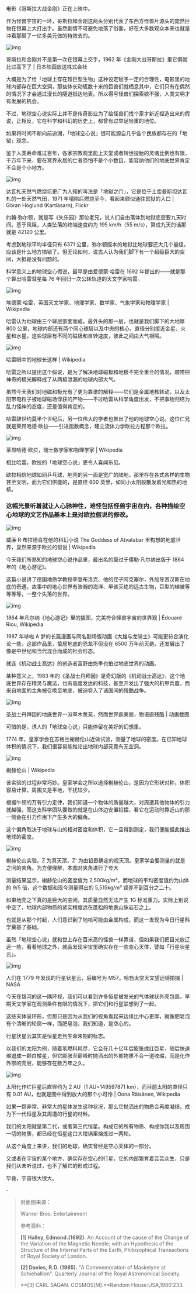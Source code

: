 
电影《哥斯拉大战金刚》正在上映中。



作为怪兽宇宙的一环，哥斯拉和金刚这两头分别代表了东西方怪兽片源头的庞然巨物在银幕上大打出手。虽然剧情不可避免地落了俗套，好在大多数观众本来也就是冲着那砸了一亿多美元做的特效去的。



![img](https://mmbiz.qpic.cn/mmbiz_jpg/SlOqFKqEO4GoxSudqQTMhywmpDkboaXvwqZHeuSibj8ib9AGvEib2eskboo4ic8zhqpHkHnYlyIDeFw8ic5fl54JkoQ/640?wx_fmt=jpeg)

哥斯拉和金刚并不是第一次在银幕上交手，1962 年《金刚大战哥斯拉》里它俩就比过高下了 | 日本映画放送株式会社



大概是为了给「地球上存在超巨型生物」这种设定赋予一定的合理性，电影里的地球内部存在巨大空洞，那些体长动辄数十米的巨兽们就栖息其中，它们只有在偶然的情况下才会通过漫长的隧道抵达地表。所以得亏怪兽们探索欲不强，人类文明才有发展的机会。



不过，地球空心说实际上并不是传奇影业为了给怪兽们找个家才新近捏造出来的假说，正相反，它在科学和科幻的历史上，都曾有过举足轻重的地位。



如果将时间不断向前追溯，「地球空心说」很可能源自几乎各个民族都存在的「地狱」观念。



鉴于人类寿命难过百年，各家宗教观里能上天堂或者转世投胎的灵魂比例也有限，千万年下来，要在冥界永居的亡者恐怕不是个小数目，能容纳他们的地底世界肯定不会是个小地方。



![img](https://mmbiz.qpic.cn/mmbiz_jpg/SlOqFKqEO4GoxSudqQTMhywmpDkboaXv9ibIllZAS7lvCzxY9tIHaCF1058hWrIvCKoVD3jQ3BBMDVIPLxxq0GA/640?wx_fmt=jpeg)

达瓦札天然气燃烧坑更广为人知的叫法是「地狱之门」，它是位于土库曼斯坦达瓦札的一处天然气田，1971 年塌陷后燃烧至今，看起来颇似通往冥狱的入口 | Göran Höglund (Kartläsarn), Flickr



约翰·弥尔顿，就是写《失乐园》那位老兄，说人们自由落体到地狱底层要九天时间。基于风阻，人类坠落的终端速度约为 195 km/h（55 m/s），算成九天的话那就是 42120 公里。



考虑到地球平均半径只有 6371 公里，弥尔顿版本的地狱比地球要还大几个量级，应该是什么地方搞错了。但无论如何，说古人认为我们脚下有一个超级巨大的空间，大抵是没有问题的。



科学意义上的地球空心假说，最早是由爱德蒙·哈雷在 1692 年提出的——就是那个算出哈雷彗星每 76 年回归一次公转轨道的天文学家哈雷。



![img](https://mmbiz.qpic.cn/mmbiz_jpg/SlOqFKqEO4GoxSudqQTMhywmpDkboaXvYDH4OiaE8hrADRqD3SwlcibxyI9AbIUtKCOq3g4JxiaRjsicMIZugNxrkg/640?wx_fmt=jpeg)

埃德蒙·哈雷，英国天文学家、地理学家、数学家、气象学家和物理学家 | Wikipedia



哈雷认为地球由三个球层嵌套而成，最外头的那一层，也就是我们脚下的大地厚 800 公里，地球内部还有两个同心球层以及中央的核心，直径分别接近金星、火星和水星。这些球层有不同的磁极和自转速度，彼此之间由大气相隔。



![img](https://mmbiz.qpic.cn/mmbiz_png/SlOqFKqEO4GoxSudqQTMhywmpDkboaXv3S9JxCENwzlvZlK5Ipcb8ThicIAABzf8Huna084bG2Z2dGzR4MhAKxw/640?wx_fmt=png)

哈雷眼中的地球长这样 | Wikipedia



哈雷之所以提出这个假说，是为了解决地球磁极和地极不完全重合的情况，顺带把神奇的极光解释成了从两极泄漏的地球内部大气。



虽然今天我们对地磁和极光有了更为靠谱的解释——它们是金属地核转动，以及太阳带电粒子被地球磁场俘获的产物——不过哈雷从科学角度出发，不把事物归结为乱力怪神的态度，还是值得肯定的。



哈雷辞世约莫半个世纪后，另一位伟大的学者也推出了他的地球空心说。这位仁兄就是莱昂哈德·欧拉——引进函数概念，建立流体力学欧拉方程那个欧拉。



![img](https://mmbiz.qpic.cn/mmbiz_jpg/SlOqFKqEO4GoxSudqQTMhywmpDkboaXvKUSlKLEfw5CHXDlkG3Tbkv3bFibbWJ0dCrqtlADXCGib8FwSxjxw68ZQ/640?wx_fmt=jpeg)

莱昂哈德·欧拉，瑞士数学家和物理学家 | Wikipedia



相比哈雷，欧拉的「地球空心说」更令人喜闻乐见。



欧拉相信地球如同乒乓球，地壳的另一面是宽广的陆地，那里存在各式各样的生物甚至文明，而为它们供能的，是直径 600 英里，如同小太阳般散发着光和热的地核。

###  

### 这幅光景听着就让人心驰神往，难怪包括怪兽宇宙在内，各种描绘空心地球的文艺作品基本上是对欧拉假说的修改。



![img](https://mmbiz.qpic.cn/mmbiz_png/SlOqFKqEO4GoxSudqQTMhywmpDkboaXvFqCCqibI14Cu8sDfdP1Qn5VIeDKny5RHEWmHH7MlhvlEeL81eHChnQg/640?wx_fmt=png)

威廉·R·布拉德肖在他的科幻小说 The Goddess of Atvatabar 里构想的地底世界，显然来源于欧拉的假说 | Wikipedia



今天我们所熟知的地球空心说作品里，最出名的莫过于儒勒·凡尔纳出版于 1864 年的《地心游记》。



这篇小说讲了德国地质学教授李登布洛克、他的侄子阿克塞尔，外加导游汉斯在地底的奇遇，故事中的地心世界有浩瀚的海洋、早该灭绝的远古生物，巨型的植被等等等等，一整个失落的世界。



![img](https://mmbiz.qpic.cn/mmbiz_jpg/SlOqFKqEO4GoxSudqQTMhywmpDkboaXvqGlLIkdqQgibV0BQwDakaJhOZUqicePswEqBMLgxf3sjEAMhZRYS4eeg/640?wx_fmt=jpeg)

1864 年凡尔纳《地心游记》里的插图，完美符合怪兽宇宙的世界观 | Édouard Riou, Wikipedia



1987 年哆啦 A 梦的长篇漫画与同名剧场版动画《大雄与龙骑士》可能更符合演化论一些，这部作品里，蛰居地底的恐龙不但没在 6500 万年前灭绝，还发展出了像是中世纪和当代混合而成的社会形态。



就连《机动战士高达》的创造者富野由悠季也拍过地底世界的动画。



某种意义上，1983 年的《圣战士丹拜因》是奇幻版的《机动战士高达》，这个地底世界存在精灵与魔法，也有高度发达的科技，甚至开发出了强大的机甲兵器，而来自地面的主角被召唤至地底，被迫卷入了诸国间的残酷战争。



![img](https://mmbiz.qpic.cn/mmbiz_png/SlOqFKqEO4GoxSudqQTMhywmpDkboaXvMziakK9vTTrnyAVmAfKYNUnx3L8KSg69puRB1m0GuhTzXkozHtuFCPg/640?wx_fmt=png)

圣战士丹拜因的地底世界一派草木葱茏，然而世界逾美丽，物语逾残酷 | 动画截图



可惜的是，诱人的「地球空心说」只能停留在美好的幻想里。



1774 年，皇家学会在苏格兰榭赫伦山近做试验，测量了地球的密度。在已知地球体积的情况下，我们很容易能推论出地球内部究竟有无空洞。



![img](https://mmbiz.qpic.cn/mmbiz_jpg/SlOqFKqEO4GoxSudqQTMhywmpDkboaXvwAWAs829fXficLaDNtwP74nTCtSfcdmN8YUDApsHQwtmPOOBZhM3feQ/640?wx_fmt=jpeg)

榭赫伦山 | Wikipedia



该实验的过程非常巧妙。皇家学会之所以选择榭赫伦山，是因为它形状对称，体积容易计算，周围又是平地，干扰较少。



根据牛顿的万有引力定律，我们知道一个物体的质量越大，对周遭其他物体的引力就越强，而这支科学团队要做的就是在山体边安置铅摆，看它在运动时靠近山的那一侧会在引力作用下产生多大的偏角。



这个偏角取决于地球与山的相对密度和体积，它一旦得到测定，我们便能据此推出地球的密度。



![img](https://mmbiz.qpic.cn/mmbiz_jpg/SlOqFKqEO4GoxSudqQTMhywmpDkboaXvEhW77icPlXZtmGvaueK885jHIgKkkKeK7C14jZ9I036yQWZPPhiaTOtQ/640?wx_fmt=jpeg)

榭赫伦山实验。Z 为真天顶，Z’ 为由铅垂确定的视天顶。皇家学会要测量的就是之间的夹角。为方便理解，本图对夹角进行了夸大



测量结果显示，榭赫伦山的密度值为 2,500kg/m³，而地球的平均密度值约为山体的 9/5 倍，这个数据和现今测量得出的 5,515kg/m³ 误差不到百分之二十。





如果地壳之下真的是巨大的空间，其质量显然无法产生 1G 标准重力。实际上别说中空了，地球内部物质的紧实程度远在蓬松的地表山脉岩石之上。



也就是从那个时起，人们意识到了地核可能由金属构成，而这一发现为今日行星科学奠基了基础。



虽然「地球空心说」就和世上存在百米高的怪兽一样靠谱，但如果我们把目光放辽远一些，看看地球之外，就会发现宇宙里确实存在一些空心天体，譬如「行星状星云」。



![img](https://mmbiz.qpic.cn/mmbiz_jpg/SlOqFKqEO4GoxSudqQTMhywmpDkboaXvAJUib1oFuxrRdRWj8s3KiciaMWGZ5DAaGd47D936V5sCB4s7yby5MNF5A/640?wx_fmt=jpeg)

人们在 1779 年发现的行星状星云，后编号为 M57。哈勃太空天文望远镜拍摄 | NASA



今天在银河的这一隅环视，我们可以看到许多恒星被发光的气体球状外壳包裹。早期天文学家在观测条件有限的情况下，把它们和行星联想到了一起。



这些天体呈环形，但那只是因为从我们的视角看起来边缘比中心更厚，就像肥皂泡有个清晰的轮廓一样，而肥皂泡，我们知道，是空心的。



行星状星云其实是恒星走到生命末期的标志。



以我们的太阳为例，随着氢燃料耗尽，它会在几十亿年后膨胀成红巨星，随后快速缩退成一颗白矮星，但它膨胀至巅峰时抛洒出的外部物质不会一道收缩，而是化作外部的壳层，能够存在数万年之久。



![img](https://mmbiz.qpic.cn/mmbiz_png/SlOqFKqEO4GoxSudqQTMhywmpDkboaXvl49EdFvxpZJJxReJIs4pbYdajkp3ibFaHypMfBvVxX9DwRzpwp0dPag/640?wx_fmt=png)

太阳化作红巨星后直径约为 2 AU（1 AU=149597871 km），而目前太阳的直径只有 0.01 AU，也就是图中得到放大的那个小可怜 | Oona Räisänen, Wikipedia



如果一颗非常、非常大的星体发生这种状况，那么它抛洒出的物质会再度凝结，成为下一代恒星及其周遭的行星的材料。



我们的太阳就是第二代，或者第三代恒星。构成它的所有物质、构成你我以及周围一切的物质，都已经在恒星这口大坩埚里熔炼过一两轮。



从这个角度上来讲，我们的地球，确实曾经是空心天体的一部分。



又或者在宇宙的某个地方，确实存在空心的行星，它的内部繁育着芸芸众生，只是我们从未听说过，也不了解它的形成过程。



毕竟，宇宙很大很大。



\-

> 封面图来源：
>
> 
>
> Warner Bros. Entertainment
>
> 
>
> 参考资料：
>
> 
>
> **[1] Halley, Edmond.(1692).** An Account of the cause of the Change of the Variation of the Magnetic Needle; with an Hypothesis of the Structure of the Internal Parts of the Earth, Philosophical Transactions of Royal Society of London.
>
> 
>
> **[2] Davies, R.D. (1985).** "A Commemoration of Maskelyne at Schiehallion". Quarterly Journal of the Royal Astronomical Society.
>
> 
>
> **[3] CARL SAGAN. COSMOS[M].**Random House:USA,1980:233.